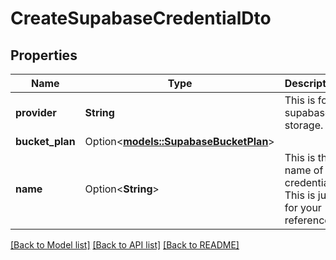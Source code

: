 # CreateSupabaseCredentialDto

## Properties

Name | Type | Description | Notes
------------ | ------------- | ------------- | -------------
**provider** | **String** | This is for supabase storage. | 
**bucket_plan** | Option<[**models::SupabaseBucketPlan**](SupabaseBucketPlan.md)> |  | [optional]
**name** | Option<**String**> | This is the name of credential. This is just for your reference. | [optional]

[[Back to Model list]](../README.md#documentation-for-models) [[Back to API list]](../README.md#documentation-for-api-endpoints) [[Back to README]](../README.md)


